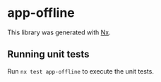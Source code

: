 # app-offline

This library was generated with [Nx](https://nx.dev).

## Running unit tests

Run `nx test app-offline` to execute the unit tests.
